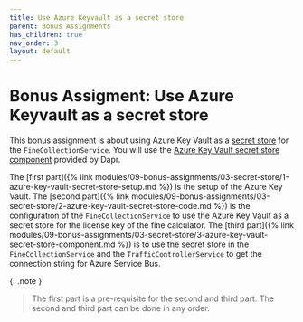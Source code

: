 ```yaml
---
title: Use Azure Keyvault as a secret store
parent: Bonus Assignments
has_children: true
nav_order: 3
layout: default
---
```


# Bonus Assigment: Use Azure Keyvault as a secret store

This bonus assignment is about using Azure Key Vault as a [secret store](https://docs.dapr.io/operations/components/setup-secret-store/) for the `FineCollectionService`. You will use the [Azure Key Vault secret store component](https://docs.dapr.io/reference/components-reference/supported-secret-stores/azure-keyvault/) provided by Dapr.

The [first part]({% link modules/09-bonus-assignments/03-secret-store/1-azure-key-vault-secret-store-setup.md %}) is the setup of the Azure Key Vault. The [second part]({% link modules/09-bonus-assignments/03-secret-store/2-azure-key-vault-secret-store-code.md %}) is the configuration of the `FineCollectionService` to use the Azure Key Vault as a secret store for the license key of the fine calculator. The [third part]({% link modules/09-bonus-assignments/03-secret-store/3-azure-key-vault-secret-store-component.md %}) is to use the secret store in the `FineCollectionService` and the `TrafficControllerService` to get the connection string for Azure Service Bus.

{: .note }
> The first part is a pre-requisite for the second and third part. The second and third part can be done in any order.